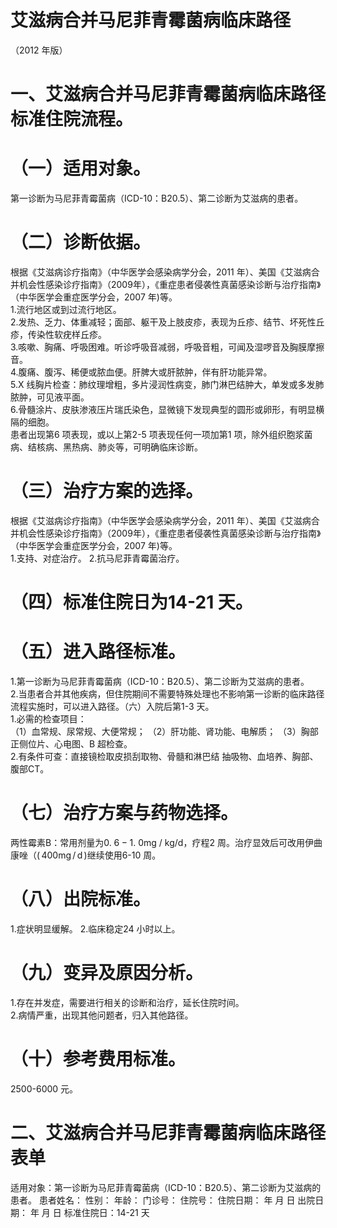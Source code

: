 # 艾滋病合并马尼菲青霉菌病临床路径  
（2012 年版）  
# 一、艾滋病合并马尼菲青霉菌病临床路径标准住院流程。  
# （一）适用对象。  
第一诊断为马尼菲青霉菌病（ICD-10：B20.5）、第二诊断为艾滋病的患者。  
# （二）诊断依据。  
根据《艾滋病诊疗指南》（中华医学会感染病学分会，2011 年）、美国《艾滋病合并机会性感染诊疗指南》（2009年），《重症患者侵袭性真菌感染诊断与治疗指南》（中华医学会重症医学分会，2007 年)等。  
1.流行地区或到过流行地区。  
2.发热、乏力、体重减轻；面部、躯干及上肢皮疹，表现为丘疹、结节、坏死性丘疹，传染性软疣样丘疹。  
3.咳嗽、胸痛、呼吸困难。听诊呼吸音减弱，呼吸音粗，可闻及湿啰音及胸膜摩擦音。  
4.腹痛、腹泻、稀便或脓血便。肝脾大或肝脓肿，伴有肝功能异常。  
5.X 线胸片检查：肺纹理增粗，多片浸润性病变，肺门淋巴结肿大，单发或多发肺脓肿，可见液平面。  
6.骨髓涂片、皮肤渗液压片瑞氏染色，显微镜下发现典型的圆形或卵形，有明显横隔的细胞。  
患者出现第6 项表现，或以上第2-5 项表现任何一项加第1 项，除外组织胞浆菌病、结核病、黑热病、肺炎等，可明确临床诊断。  
# （三）治疗方案的选择。  
根据《艾滋病诊疗指南》（中华医学会感染病学分会，2011 年）、美国《艾滋病合并机会性感染诊疗指南》（2009年），《重症患者侵袭性真菌感染诊断与治疗指南》（中华医学会重症医学分会，2007 年)等。  
1.支持、对症治疗。 2.抗马尼菲青霉菌治疗。  
# （四）标准住院日为14-21 天。  
# （五）进入路径标准。  
1.第一诊断为马尼菲青霉菌病（ICD-10：B20.5）、第二诊断为艾滋病的患者。  
2.当患者合并其他疾病，但住院期间不需要特殊处理也不影响第一诊断的临床路径流程实施时，可以进入路径。（六）入院后第1-3 天。  
1.必需的检查项目：  
（1）血常规、尿常规、大便常规； （2）肝功能、肾功能、电解质； （3）胸部正侧位片、心电图、B 超检查。  
2.有条件可查：直接镜检取皮损刮取物、骨髓和淋巴结 抽吸物、血培养、胸部、腹部CT。  
# （七）治疗方案与药物选择。  
两性霉素B：常用剂量为$0.\ 6{-}1.\ 0\mathrm{mg}\ /\ \mathrm{kg}/\mathrm{d}$，疗程2 周。治疗显效后可改用伊曲康唑（$(\,400\mathrm{{mg}\,/\,\mathrm{{d}\,)}}$继续使用6-10 周。  
# （八）出院标准。  
1.症状明显缓解。 2.临床稳定24 小时以上。  
# （九）变异及原因分析。  
1.存在并发症，需要进行相关的诊断和治疗，延长住院时间。  
2.病情严重，出现其他问题者，归入其他路径。  
# （十）参考费用标准。  
2500-6000 元。  
# 二、艾滋病合并马尼菲青霉菌病临床路径表单  
适用对象：第一诊断为马尼菲青霉菌病（ICD-10：B20.5）、第二诊断为艾滋病的患者。 患者姓名：           性别：    年龄：    门诊号：          住院号：         住院日期：   年  月  日    出院日期：     年   月   日  标准住院日：14-21 天  
